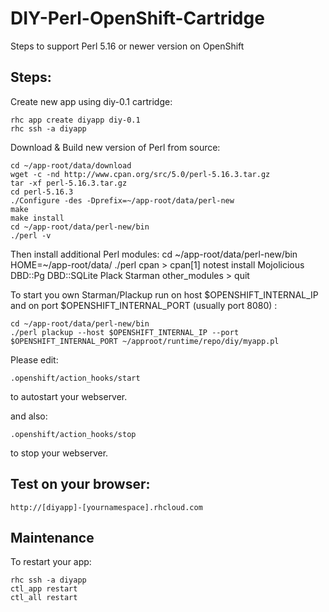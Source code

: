 DIY-Perl-OpenShift-Cartridge
====================

Steps to support Perl 5.16 or newer version on OpenShift


Steps:
------

Create new app using diy-0.1 cartridge:

	rhc app create diyapp diy-0.1
	rhc ssh -a diyapp


Download & Build new version of Perl from source:

	cd ~/app-root/data/download
	wget -c -nd http://www.cpan.org/src/5.0/perl-5.16.3.tar.gz
	tar -xf perl-5.16.3.tar.gz
	cd perl-5.16.3
	./Configure -des -Dprefix=~/app-root/data/perl-new
	make 
	make install
	cd ~/app-root/data/perl-new/bin
	./perl -v

Then install additional Perl modules:
	cd ~/app-root/data/perl-new/bin
	HOME=~/app-root/data/ ./perl cpan
	> cpan[1]	notest install Mojolicious DBD::Pg DBD::SQLite Plack Starman other_modules
	> quit



To start you own Starman/Plackup run on host $OPENSHIFT_INTERNAL_IP and on port $OPENSHIFT_INTERNAL_PORT (usually port 8080)  :

	cd ~/app-root/data/perl-new/bin
	./perl plackup --host $OPENSHIFT_INTERNAL_IP --port $OPENSHIFT_INTERNAL_PORT ~/approot/runtime/repo/diy/myapp.pl 


Please edit:

	.openshift/action_hooks/start
to autostart your webserver.

and also:

	.openshift/action_hooks/stop
to stop your webserver.




Test on your browser:
----------------------

	http://[diyapp]-[yournamespace].rhcloud.com



Maintenance
------------

To restart your app:

	rhc ssh -a diyapp 
	ctl_app restart
	ctl_all restart

